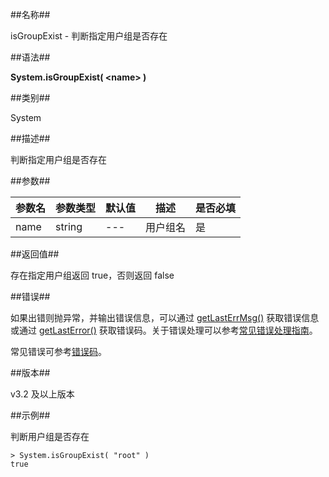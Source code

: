 ##名称##

isGroupExist - 判断指定用户组是否存在

##语法##

**System.isGroupExist( \<name\> )**

##类别##

System

##描述##

判断指定用户组是否存在

##参数##

| 参数名    | 参数类型 | 默认值 | 描述         | 是否必填 |
| --------- | -------- | ------ | ------------ | -------- |
| name  | string   | ---    | 用户组名     | 是       |

##返回值##

存在指定用户组返回 true，否则返回 false

##错误##

如果出错则抛异常，并输出错误信息，可以通过 [getLastErrMsg()](manual/Manual/Sequoiadb_Command/Global/getLastErrMsg.md) 获取错误信息或通过 [getLastError()](manual/Manual/Sequoiadb_Command/Global/getLastError.md) 获取错误码。关于错误处理可以参考[常见错误处理指南](manual/FAQ/faq_sdb.md)。

常见错误可参考[错误码](manual/Manual/Sequoiadb_error_code.md)。

##版本##

v3.2 及以上版本

##示例##

判断用户组是否存在

```lang-javascript
> System.isGroupExist( "root" )
true
```